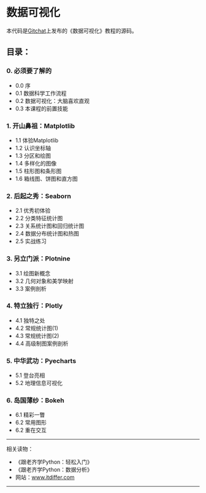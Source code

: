 # 数据可视化

本代码是[Gitchat](https://gitbook.cn/)上发布的《数据可视化》教程的源码。

## 目录：

### 0. 必须要了解的

- 0.0 序
- 0.1 数据科学工作流程
- 0.2 数据可视化：大脑喜欢直观
- 0.3 本课程的前置技能

### 1. 开山鼻祖：Matplotlib

- 1.1 体验Matplotlib
- 1.2 认识坐标轴
- 1.3 分区和绘图
- 1.4 多样化的图像
- 1.5 柱形图和条形图
- 1.6 箱线图、饼图和直方图

### 2. 后起之秀：Seaborn

- 2.1 优秀初体验
- 2.2 分类特征统计图
- 2.3 关系统计图和回归统计图
- 2.4 数据分布统计图和热图
- 2.5 实战练习

### 3. 另立门派：Plotnine

- 3.1 绘图新概念
- 3.2 几何对象和美学映射
- 3.3 案例剖析

### 4. 特立独行：Plotly

- 4.1 独特之处
- 4.2 常规统计图(1)
- 4.3 常规统计图(2)
- 4.4 高级制图案例剖析

### 5. 中华武功：Pyecharts

- 5.1 登台亮相
- 5.2 地理信息可视化

### 6. 岛国薄纱：Bokeh

- 6.1 精彩一瞥
- 6.2 常用图形
- 6.2 重在交互

---------

相关读物：

- 《跟老齐学Python：轻松入门》
- 《跟老齐学Python：数据分析》
- 网站：www.itdiffer.com

-----------

